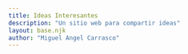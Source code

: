 ```yaml
---
title: Ideas Interesantes 
description: "Un sitio web para compartir ideas"
layout: base.njk
author: "Miguel Angel Carrasco"
---
```

